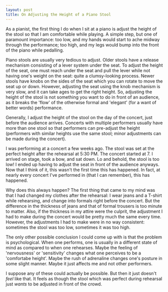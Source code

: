 ```yaml
---
layout: post
title: On Adjusting the Height of a Piano Stool
---
```


As a pianist, the first thing I do when I sit at a piano is adjust the height
of the stool so that I am comfortable while playing. A simple step, but one of
paramount importance: too low, and my hands would start to ache midway through
the performance; too high, and my legs would bump into the front of the piano
while pedalling.

Piano stools are usually very tedious to adjust. Older stools have a release
mechanism consisting of a lever system under the seat. To adjust the height of
the seat, one must reach under the seat and pull the lever while not having
one's weight on the seat: quite a clumsy-looking process. Newer stools have
knobs on the sides of the seat which you can rotate to move the seat up or down.
However, adjusting the seat using the knob mechanism is very slow, and it can
take ages to get the right height. So, adjusting the height of the stool is not
something you want to do in front of an audience, as it breaks the 'flow' of the
otherwise formal and 'elegant' (for a want of better words) performance.

Generally, I adjust the height of the stool on the day of the concert, just before
the audience arrives. Concerts with multiple performers usually have more than one
stool so that performers can pre-adjust the height (performers with similar
heights use the same stool; minor adjustments can be made during the concert).

I was performing at a concert a few weeks ago. The stool was set at the perfect
height after the rehearsal at 5:30 PM. The concert started at 7. I arrived on
stage, took a bow, and sat down. Lo and behold, the stool is too low! I ended up
having to adjust the seat in front of the audience anyways. Now that I think of
it, this wasn't the first time this has happened. In fact, at nearly every
concert I've performed in (that I can remember), this has happened.

Why does this always happen? The first thing that came to my mind was that I had
changed my clothes after the rehearsal: I wear jeans and a T-shirt while
rehearsing, and change into formals right before the concert. But the difference
in the thickness of jeans and that of formal trousers is too minute to matter.
Also, if the thickness in my attire were the culprit, the adjustment I had to
make during the concert would be pretty much the same every time. However, the
adjustments I had to make were in no way consistent: sometimes the stool was too
low, sometimes it was too high.

The only other possible conclusion I could come up with is that the problem is
psychological. When one performs, one is usually in a different state of mind as
compared to when one rehearses. Maybe the feeling of 'nervousness' or
'sensitivity' changes what one perceives to be a 'comfortabe height'. Maybe the
rush of adrenaline changes one's posture in some slight manner. Maybe it just
affects me and not other performers.

I suppose any of these could actually be possible. But then it just doesn't
_feel_ like that. It feels as though the stool which was perfect during
rehearsal just _wants_ to be adjusted in front of the crowd.
